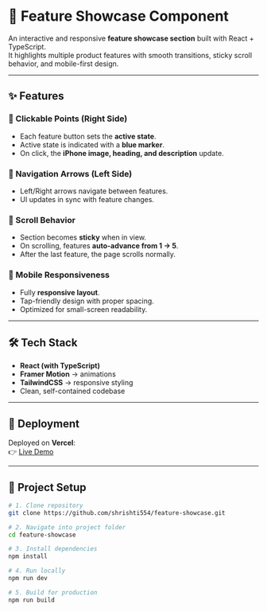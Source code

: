 # 📱 Feature Showcase Component

An interactive and responsive **feature showcase section** built with React + TypeScript.  
It highlights multiple product features with smooth transitions, sticky scroll behavior, and mobile-first design.

---

## ✨ Features

### 🔹 Clickable Points (Right Side)
- Each feature button sets the **active state**.
- Active state is indicated with a **blue marker**.
- On click, the **iPhone image, heading, and description** update.

### 🔹 Navigation Arrows (Left Side)
- Left/Right arrows navigate between features.
- UI updates in sync with feature changes.

### 🔹 Scroll Behavior
- Section becomes **sticky** when in view.
- On scrolling, features **auto-advance from 1 → 5**.
- After the last feature, the page scrolls normally.

### 🔹 Mobile Responsiveness
- Fully **responsive layout**.
- Tap-friendly design with proper spacing.
- Optimized for small-screen readability.

---

## 🛠️ Tech Stack
- **React (with TypeScript)**
- **Framer Motion** → animations
- **TailwindCSS** → responsive styling
- Clean, self-contained codebase

---

## 🚀 Deployment
Deployed on **Vercel**:  
👉 [Live Demo](https://showcase-ui-seven.vercel.app/)

---

## 📂 Project Setup

```bash
# 1. Clone repository
git clone https://github.com/shrishti554/feature-showcase.git

# 2. Navigate into project folder
cd feature-showcase

# 3. Install dependencies
npm install

# 4. Run locally
npm run dev

# 5. Build for production
npm run build
